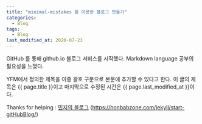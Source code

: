 ```yaml
---
title: "minimal-mistakes 를 이용한 블로그 만들기"
categories:
  - Blog
tags:
  - Blog
last_modified_at: 2020-07-23
---
```


GitHub 를 통해 github.io 블로그 서비스를 시작했다.
Markdown language 공부의 필요성을 느꼈다.

YFM에서 정의한 제목을 이중 괄호 구문으로 본문에 추가할 수 있다고 한다.
이 글의 제목은 {{ page.title }}이고
마지막으로 수정된 시간은 {{ page.last_modified_at }}이다.

Thanks for helping :
[민지의 블로그](https://jee00609.github.io/)
(https://honbabzone.com/jekyll/start-gitHubBlog/)
